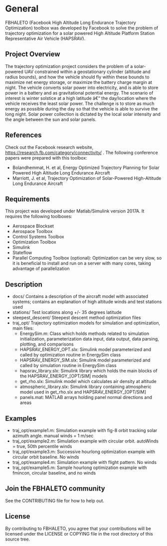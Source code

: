 # General
FBHALETO (Facebook High Altitude Long Endurance Trajectory Optimization) toolbox was developed by Facebook to solve the problem of trajectory optimization for a solar powered High Altitude Platform Station Representative Air Vehicle (HAPSRAV).

## Project Overview
The trajectory optimization project considers the problem of a solar-powered UAV constrained within a geostationary cylinder (altitude and radius bounds), and how the vehicle should fly within these bounds to maximize net energy storage, or maximize the battery charge margin at night. The vehicle converts solar power into electricity, and is able to store power in a battery and as gravitational potential energy. The scenario of interest is winter solstice at a high latitude â€“ the day/location where the vehicle receives the least solar power. The challenge is to store as much energy as possible during the day so that the vehicle is able to survive the long night. Solar power collection is dictated by the local solar intensity and the angle between the sun and solar panels.

## References
Check out the Facebook research website, https://research.fb.com/category/connectivity/ .  The following conference papers were prepared with this toolbox:
- Bolandhemmat, H. et al, Energy Optimized Trajectory Planning for Solar Powered High Altitude Long Endurance Aircraft
- Marriott, J. et al, Trajectory Optimization of Solar-Powered High-Altitude Long Endurance Aircraft

## Requirements
This project was developed under Matlab/Simulink version 2017A.  It requires the following toolboxes:
* Aerospace Blockset
* Aerospace Toolbox
* Control Systems Toolbox
* Optimization Toolbox
* Simulink
* Stateflow
* Parallel Computing Toolbox (optional): Optimization can be very slow, so it is beneficial to install and run on a server with many cores, taking advantage of parallelization

## Description
- docs/ Contains a description of the aircraft model with associated systems; contains an explanation of high altitude winds and test stations used
- stations/ Test locations along +/- 35 degrees latitude
- steepest_descent/ Steepest descent method optimization files
- traj_opt/ Trajectory optimization models for simulation and optimization, main files:
  - EnergySim.m: Class which holds methods related to simulation initialization, parameterization data input, data output, data parsing, plotting, and comparisons
  - HAPSRAV_ENERGY_OPT.slx: Simulink model parameterized and called by optimization routine in EnergySim class
  - HAPSRAV_ENERGY_SIM.slx: Simulink model parameterized and called by simulation routine in EnergySim class
  - hapsrav_library.slx: Simulink library which holds the main blocks of the HAPSRAV_ENERGY_[OPT/SIM] models
  - get_rho.slx: Simulink model which calculates air density at altitude
  - atmospheric_library.slx: Simulink library containing atmospheric model used in get_rho.slx and HAPSRAV_ENERGY_[OPT/SIM]
  - panels.mat: MATLAB arrays holding panel normal directions and areas

## Examples
- traj_opt/example1.m: Simulation example with fig-8 orbit tracking solar azimuth angle.  manual winds = 1 m/sec
- traj_opt/example2.m: Simulation example with circular orbit.  autoWinds = true, 50th percentile winds
- traj_opt/example3.m: Successive hourlong optimization example with circular orbit baseline.  No winds
- traj_opt/example4.m: Simulation example with flight pattern.  No winds
- traj_opt/example5.m: Sample hourlong optimization example with fmincon, circular baseline, and no winds

## Join the FBHALETO community
See the CONTRIBUTING file for how to help out.

## License
By contributing to FBHALETO, you agree that your contributions will be licensed
under the LICENSE or COPYING file in the root directory of this source tree.
